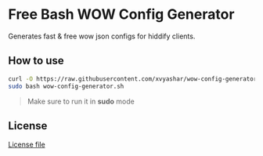 # Free Bash WOW Config Generator
Generates fast & free wow json configs for hiddify clients.

## How to use
```sh
curl -O https://raw.githubusercontent.com/xvyashar/wow-config-generator/main/wow-config-generator.sh
sudo bash wow-config-generator.sh
```
> Make sure to run it in **sudo** mode

## License
[License file](https://github.com/xvyashar/wow-config-generator/blob/main/LICENSE)

